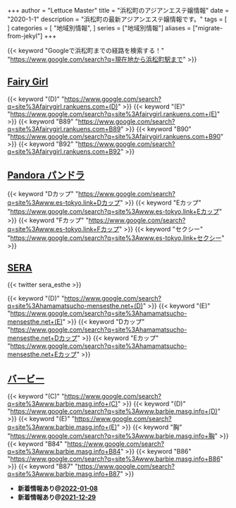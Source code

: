 +++
author = "Lettuce Master"
title = "浜松町のアジアンエステ嬢情報"
date = "2020-1-1"
description = "浜松町の最新アジアンエステ嬢情報です。"
tags = [
]
categories = [
    "地域別情報",
]
series = ["地域別情報"]
aliases = ["migrate-from-jekyl"]
+++

{{< keyword "Googleで浜松町までの経路を検索する！" "https://www.google.com/search?q=現在地から浜松町駅まで" >}}

## [Fairy Girl](http://fairygirl.rankuens.com/)
{{< keyword "(D)" "https://www.google.com/search?q=site%3Afairygirl.rankuens.com+(D)" >}} {{< keyword "(E)" "https://www.google.com/search?q=site%3Afairygirl.rankuens.com+(E)" >}} {{< keyword "B89" "https://www.google.com/search?q=site%3Afairygirl.rankuens.com+B89" >}} {{< keyword "B90" "https://www.google.com/search?q=site%3Afairygirl.rankuens.com+B90" >}} {{< keyword "B92" "https://www.google.com/search?q=site%3Afairygirl.rankuens.com+B92" >}} 

## [Pandora パンドラ](http://www.es-tokyo.link/)
{{< keyword "Dカップ" "https://www.google.com/search?q=site%3Awww.es-tokyo.link+Dカップ" >}} {{< keyword "Eカップ" "https://www.google.com/search?q=site%3Awww.es-tokyo.link+Eカップ" >}} {{< keyword "Fカップ" "https://www.google.com/search?q=site%3Awww.es-tokyo.link+Fカップ" >}} {{< keyword "セクシー" "https://www.google.com/search?q=site%3Awww.es-tokyo.link+セクシー" >}} 

## [SERA](https://hamamatsucho-mensesthe.net/)


{{< twitter sera_esthe >}}

{{< keyword "(D)" "https://www.google.com/search?q=site%3Ahamamatsucho-mensesthe.net+(D)" >}} {{< keyword "(E)" "https://www.google.com/search?q=site%3Ahamamatsucho-mensesthe.net+(E)" >}} {{< keyword "Dカップ" "https://www.google.com/search?q=site%3Ahamamatsucho-mensesthe.net+Dカップ" >}} {{< keyword "Eカップ" "https://www.google.com/search?q=site%3Ahamamatsucho-mensesthe.net+Eカップ" >}} 

## [バービー](http://www.barbie.masg.info/)
{{< keyword "(C)" "https://www.google.com/search?q=site%3Awww.barbie.masg.info+(C)" >}} {{< keyword "(D)" "https://www.google.com/search?q=site%3Awww.barbie.masg.info+(D)" >}} {{< keyword "(E)" "https://www.google.com/search?q=site%3Awww.barbie.masg.info+(E)" >}} {{< keyword "胸" "https://www.google.com/search?q=site%3Awww.barbie.masg.info+胸" >}} {{< keyword "B84" "https://www.google.com/search?q=site%3Awww.barbie.masg.info+B84" >}} {{< keyword "B86" "https://www.google.com/search?q=site%3Awww.barbie.masg.info+B86" >}} {{< keyword "B87" "https://www.google.com/search?q=site%3Awww.barbie.masg.info+B87" >}} 

- **新着情報あり@[2022-01-08](/post/2022-01-08)**
- **新着情報あり@[2021-12-29](/post/2021-12-29)**
